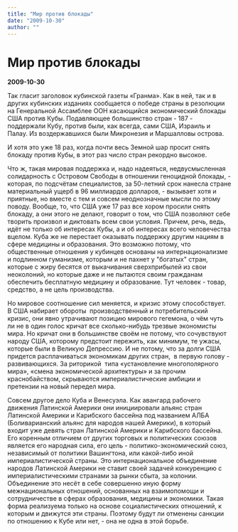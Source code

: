 ```yaml
---
title: "Мир против блокады"
date: "2009-10-30"
author: ""
---
```


# Мир против блокады

**2009-10-30** 

Так гласит заголовок кубинской газеты «Гранма». Как в ней, так и в других кубинских изданиях сообщается о победе страны в резолюции на Генеральной Ассамблее ООН касающийся экономический блокады США против Кубы. Подавляющее большинство стран - 187 - поддержали Кубу, против были, как всегда, сами США, Израиль и Палау. Из воздержавшихся были Микронезия и Маршалловы острова.

И хотя это уже 18 раз, когда почти весь Земной шар просит снять блокаду против Кубы, в этот раз число стран рекордно высокое.

Что ж, такая мировая поддержка и, надо надеяться, недвусмысленная солидарность с Островом Свободы в отношении геноцидной блокады, - которая, по подсчётам специалистов, за 50-летний срок нанесла стране материальный ущерб в 96 миллиардов долларов, - вызывает хотя и приятные, но вместе с тем и совсем неоднозначные мысли по этому поводу. Вообще, то, что США уже 17 раз все хором просили снять блокаду, а они этого не делают, говорит о том, что США позволяют себе творить произвол и диктовать всем свои условия. Причем, речь, ведь, идёт не только об интересах Кубы, а и об интересах всего человечества вцелом. Куба же не перестает оказывать поддержку другим нациям в сфере медицины и образования. Это возможно потому, что общественные отношения у кубинцев основаны на интернационализме и подлинном гуманизме, которым и не пахнет у "богатых" стран, которые с жиру бесятся от выкачивания сверхприбылей из свои неоколоний, но которые даже и не пытаются своим гражданам обеспечить бесплатную медицину и образование. Тут человек - товар, средство, а не цель производства.

Но мировое соотношение сил меняется, и кризис этому способствует. В США набирает обороты  производственный и потребительский кризис, они явно утрачивают позицию мирового гегемона, о чём чуть ли не в один голос кричат все сколько-нибудь трезвые экономисты мира. Но кричат они в большинстве своём не потому, что сочувствуют народу США, которому предстоит пережить, как минимум, те ужасы, которые были в Великую Депрессию. И не потому, что за долги США придется расплачиваться экономикам других стран,  в первую голову - развивающихся. За риторикой  типа «установление многополярного мира», «смена экономической архитектуры» и за прочим краснобайством, скрываются империалистические амбиции и претензии на новый передел мира.

Совсем другое дело Куба и Венесуэла. Как авангард рабочего движения Латинской Америки они инициировали альянс стран Латинской Америки и Карибского бассейна под названием АЛБА (Боливарианский альянс для народов нашей Америки), в который входит уже девять стран Латинской Америки и Карибского бассейна. Его коренным отличием от других торговых и политических союзов является его народная сила, его цель - политико-экономический союз, независимый от политики Вашингтона, или какой-либо иной империалистической страны. Это интернациональное объединение народов Латинской Америки не ставит своей задачей конкуренцию с империалистическими странами за рынки сбыта, за колонии. Объединение это несёт в себе совершенно иную форму межнациональных отношений, основанных на взаимопомощи и сотрудничестве в сферах образования, медицины и экономики. Такая форма реализуема только на основе социалистических отношений, к которым и движутся эти страны. Поэтому будут ли отменены санкции по отношению к Кубе или нет, - она не одна в этой борьбе.